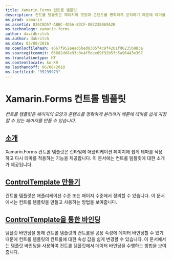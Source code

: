 ```yaml
---
title: Xamarin.Forms 컨트롤 템플릿
description: 컨트롤 템플릿은 페이지의 모양과 콘텐츠를 명확하게 분리하기 때문에 테마를 쉽게 지정할 수 있는 페이지를 만들 수 있습니다.
ms.prod: xamarin
ms.assetid: 836C8D57-ABBC-4D5A-B3CF-0B723E069A2B
ms.technology: xamarin-forms
author: davidbritch
ms.author: dabritch
ms.date: 03/08/2016
ms.openlocfilehash: a667f952eead5bed8305f4c9f4201fd6235b883a
ms.sourcegitcommit: 66682dd8e93c0e4f5dee69f32b5fc5a96443e307
ms.translationtype: HT
ms.contentlocale: ko-KR
ms.lasthandoff: 06/08/2018
ms.locfileid: "35239973"
---
```

# <a name="xamarinforms-control-templates"></a>Xamarin.Forms 컨트롤 템플릿

_컨트롤 템플릿은 페이지의 모양과 콘텐츠를 명확하게 분리하기 때문에 테마를 쉽게 지정할 수 있는 페이지를 만들 수 있습니다._

## <a name="introductionintroductionmd"></a>[소개](introduction.md)

Xamarin.Forms 컨트롤 템플릿은 런타임에 애플리케이션 페이지에 쉽게 테마를 적용하고 다시 테마를 적용하는 기능을 제공합니다. 이 문서에는 컨트롤 템플릿에 대한 소개가 제공됩니다.

## <a name="creating-a-controltemplatecreatingmd"></a>[ControlTemplate 만들기](creating.md)

컨트롤 템플릿은 애플리케이션 수준 또는 페이지 수준에서 정의할 수 있습니다. 이 문서에서는 컨트롤 템플릿을 만들고 사용하는 방법을 보여줍니다.

## <a name="binding-from-a-controltemplatetemplate-bindingmd"></a>[ControlTemplate을 통한 바인딩](template-binding.md)

템플릿 바인딩을 통해 컨트롤 템플릿의 컨트롤을 공용 속성에 데이터 바인딩할 수 있기 때문에 컨트롤 템플릿의 컨트롤에 대한 속성 값을 쉽게 변경할 수 있습니다. 이 문서에서는 템플릿 바인딩을 사용하여 컨트롤 템플릿에서 데이터 바인딩을 수행하는 방법을 보여줍니다.
